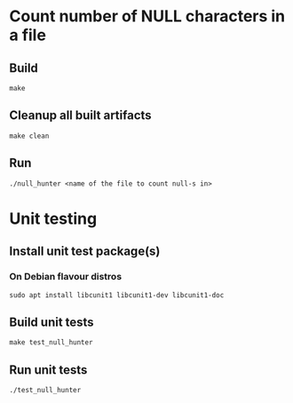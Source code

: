 # Count number of NULL characters in a file

## Build
```
make
```

## Cleanup all built artifacts
```
make clean
```

## Run
```
./null_hunter <name of the file to count null-s in>
```

# Unit testing

## Install unit test package(s)

### On Debian flavour distros
```
sudo apt install libcunit1 libcunit1-dev libcunit1-doc
```

## Build unit tests
```
make test_null_hunter
```

## Run unit tests
```
./test_null_hunter
```